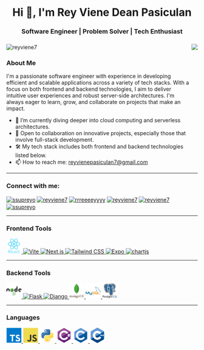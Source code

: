<h1 align="center">Hi 👋, I'm Rey Viene Dean Pasiculan</h1>
<h3 align="center">Software Engineer | Problem Solver | Tech Enthusiast</h3>

###

<img align="right" height="150" src="https://media1.tenor.com/m/c8jAF2BN2HQAAAAC/yamato-anime.gif"  />

###

<p align="left"> <img src="https://komarev.com/ghpvc/?username=reyviene7&label=Profile%20views&color=0e75b6&style=flat" alt="reyviene7" /> </p>

<div align="left">
  
### About Me
I'm a passionate software engineer with experience in developing efficient and scalable applications across a variety of tech stacks. With a focus on both frontend and backend technologies, I aim to deliver intuitive user experiences and robust server-side architectures. I'm always eager to learn, grow, and collaborate on projects that make an impact.

- 🌱 I’m currently diving deeper into cloud computing and serverless architectures.
- 💼 Open to collaboration on innovative projects, especially those that involve full-stack development.
- 🛠 My tech stack includes both frontend and backend technologies listed below.
- 📫 How to reach me: [reyvienepasiculan7@gmail.com](mailto:reyvienepaisculan7@gmail.com)
  
</div>
<hr>

<h3 align="left">Connect with me:</h3>
<p align="left">
<a href="https://codepen.io/ssupreyo" target="blank"><img align="center" src="https://raw.githubusercontent.com/rahuldkjain/github-profile-readme-generator/master/src/images/icons/Social/codepen.svg" alt="ssupreyo" height="30" width="40" /></a>
<a href="https://dev.to/reyviene7" target="blank"><img align="center" src="https://raw.githubusercontent.com/rahuldkjain/github-profile-readme-generator/master/src/images/icons/Social/devto.svg" alt="reyviene7" height="30" width="40" /></a>
<a href="https://twitter.com/rrreeeeyyyy" target="blank"><img align="center" src="https://raw.githubusercontent.com/rahuldkjain/github-profile-readme-generator/master/src/images/icons/Social/twitter.svg" alt="rrreeeeyyyy" height="30" width="40" /></a>
<a href="https://linkedin.com/in/reyviene7" target="blank"><img align="center" src="https://raw.githubusercontent.com/rahuldkjain/github-profile-readme-generator/master/src/images/icons/Social/linked-in-alt.svg" alt="reyviene7" height="30" width="40" /></a>
<a href="https://fb.com/reyviene7" target="blank"><img align="center" src="https://raw.githubusercontent.com/rahuldkjain/github-profile-readme-generator/master/src/images/icons/Social/facebook.svg" alt="reyviene7" height="30" width="40" /></a>
<a href="https://instagram.com/ssupreyo" target="blank"><img align="center" src="https://raw.githubusercontent.com/rahuldkjain/github-profile-readme-generator/master/src/images/icons/Social/instagram.svg" alt="ssupreyo" height="30" width="40" /></a>
</p>

<div align="left">

<hr>

### Frontend Tools
<p>
  <a href="https://reactjs.org/" target="_blank">
    <img src="https://raw.githubusercontent.com/devicons/devicon/master/icons/react/react-original-wordmark.svg" alt="React" width="40" height="40"/>
  </a>
  <a href="https://vitejs.dev/" target="_blank">
    <img src="https://vitejs.dev/logo.svg" alt="Vite" width="40" height="40"/>
  </a>
  <a href="https://nextjs.org/" target="_blank">
    <img src="https://upload.wikimedia.org/wikipedia/commons/8/8e/Nextjs-logo.svg" alt="Next.js" width="40" height="40"/>
  </a>
  <a href="https://tailwindcss.com/" target="_blank">
    <img src="https://www.vectorlogo.zone/logos/tailwindcss/tailwindcss-icon.svg" alt="Tailwind CSS" width="40" height="40"/>
  </a>
  <a href="https://expo.dev/" target="_blank">
    <img src="https://avatars.githubusercontent.com/u/12504344?s=200&v=4" alt="Expo" width="40" height="40"/>
  </a>
  <a href="https://www.chartjs.org" target="_blank" rel="noreferrer"> <img src="https://www.chartjs.org/media/logo-title.svg" alt="chartjs" width="40" height="40"/> </a>
</p>

<hr>

### Backend Tools
<p>
  <a href="https://nodejs.org/" target="_blank">
    <img src="https://raw.githubusercontent.com/devicons/devicon/master/icons/nodejs/nodejs-original-wordmark.svg" alt="Node.js" width="40" height="40"/>
  </a>
  <a href="https://flask.palletsprojects.com/" target="_blank">
    <img src="https://www.vectorlogo.zone/logos/pocoo_flask/pocoo_flask-icon.svg" alt="Flask" width="40" height="40"/>
  </a>
  <a href="https://www.djangoproject.com/" target="_blank">
    <img src="https://upload.wikimedia.org/wikipedia/commons/thumb/7/75/Django_logo.svg/1280px-Django_logo.svg.png" alt="Django" width="40" height="40"/>
  </a>
  <a href="https://www.mongodb.com/" target="_blank">
    <img src="https://raw.githubusercontent.com/devicons/devicon/master/icons/mongodb/mongodb-original-wordmark.svg" alt="MongoDB" width="40" height="40"/>
  </a>
  <a href="https://www.mysql.com/" target="_blank">
    <img src="https://raw.githubusercontent.com/devicons/devicon/master/icons/mysql/mysql-original-wordmark.svg" alt="MySQL" width="40" height="40"/>
  </a>
  <a href="https://www.postgresql.org/" target="_blank">
    <img src="https://raw.githubusercontent.com/devicons/devicon/master/icons/postgresql/postgresql-original-wordmark.svg" alt="PostgreSQL" width="40" height="40"/>
  </a>
</p>

<hr>

### Languages
<p>
  <a href="https://www.typescriptlang.org/" target="_blank">
    <img src="https://raw.githubusercontent.com/devicons/devicon/master/icons/typescript/typescript-original.svg" alt="TypeScript" width="40" height="40"/>
  </a>
  <a href="https://www.javascript.com/" target="_blank">
    <img src="https://raw.githubusercontent.com/devicons/devicon/master/icons/javascript/javascript-original.svg" alt="JavaScript" width="40" height="40"/>
  </a>
  <a href="https://www.python.org/" target="_blank">
    <img src="https://raw.githubusercontent.com/devicons/devicon/master/icons/python/python-original.svg" alt="Python" width="40" height="40"/>
  </a>
  <a href="https://learn.microsoft.com/en-us/dotnet/csharp/" target="_blank">
    <img src="https://raw.githubusercontent.com/devicons/devicon/master/icons/csharp/csharp-original.svg" alt="C#" width="40" height="40"/>
  </a>
  <a href="https://www.cprogramming.com/" target="_blank" rel="noreferrer"> <img src="https://raw.githubusercontent.com/devicons/devicon/master/icons/c/c-original.svg" alt="c" width="40" height="40"/> </a>
  <a href="https://isocpp.org/" target="_blank" rel="noreferrer"> <img src="https://raw.githubusercontent.com/devicons/devicon/master/icons/cplusplus/cplusplus-original.svg" alt="cplusplus" width="40" height="40"/> </a>
</p>

</div>
